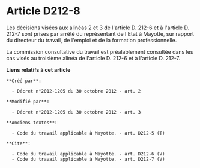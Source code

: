 # Article D212-8

Les décisions visées aux alinéas 2 et 3 de l'article D. 212-6 et à l'article D. 212-7 sont prises par arrêté du représentant
de l'Etat à Mayotte, sur rapport du directeur du travail, de l'emploi et de la formation professionnelle. 

La commission consultative du travail est préalablement consultée dans les cas visés au troisième alinéa de l'article D.
212-6 et à l'article D. 212-7.

**Liens relatifs à cet article**

	**Créé par**:

	  - Décret n°2012-1205 du 30 octobre 2012 - art. 2

	**Modifié par**:

	  - Décret n°2012-1205 du 30 octobre 2012 - art. 3

	**Anciens textes**:

	  - Code du travail applicable à Mayotte. - art. D212-5 (T)

	**Cite**:

	  - Code du travail applicable à Mayotte. - art. D212-6 (V)
	  - Code du travail applicable à Mayotte. - art. D212-7 (V)
